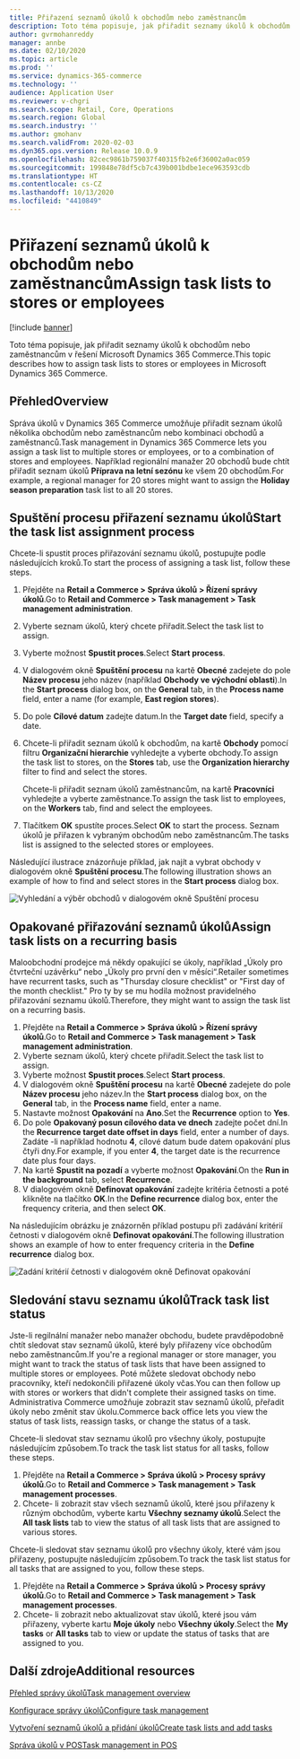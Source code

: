 ```yaml
---
title: Přiřazení seznamů úkolů k obchodům nebo zaměstnancům
description: Toto téma popisuje, jak přiřadit seznamy úkolů k obchodům nebo zaměstnancům v řešení Microsoft Dynamics 365 Commerce.
author: gvrmohanreddy
manager: annbe
ms.date: 02/10/2020
ms.topic: article
ms.prod: ''
ms.service: dynamics-365-commerce
ms.technology: ''
audience: Application User
ms.reviewer: v-chgri
ms.search.scope: Retail, Core, Operations
ms.search.region: Global
ms.search.industry: ''
ms.author: gmohanv
ms.search.validFrom: 2020-02-03
ms.dyn365.ops.version: Release 10.0.9
ms.openlocfilehash: 82cec9861b759037f40315fb2e6f36002a0ac059
ms.sourcegitcommit: 199848e78df5cb7c439b001bdbe1ece963593cdb
ms.translationtype: HT
ms.contentlocale: cs-CZ
ms.lasthandoff: 10/13/2020
ms.locfileid: "4410849"
---
```

# <a name="assign-task-lists-to-stores-or-employees"></a><span data-ttu-id="b67b3-103">Přiřazení seznamů úkolů k obchodům nebo zaměstnancům</span><span class="sxs-lookup"><span data-stu-id="b67b3-103">Assign task lists to stores or employees</span></span>

[!include [banner](includes/banner.md)]

<span data-ttu-id="b67b3-104">Toto téma popisuje, jak přiřadit seznamy úkolů k obchodům nebo zaměstnancům v řešení Microsoft Dynamics 365 Commerce.</span><span class="sxs-lookup"><span data-stu-id="b67b3-104">This topic describes how to assign task lists to stores or employees in Microsoft Dynamics 365 Commerce.</span></span>

## <a name="overview"></a><span data-ttu-id="b67b3-105">Přehled</span><span class="sxs-lookup"><span data-stu-id="b67b3-105">Overview</span></span>

<span data-ttu-id="b67b3-106">Správa úkolů v Dynamics 365 Commerce umožňuje přiřadit seznam úkolů několika obchodům nebo zaměstnancům nebo kombinaci obchodů a zaměstnanců.</span><span class="sxs-lookup"><span data-stu-id="b67b3-106">Task management in Dynamics 365 Commerce lets you assign a task list to multiple stores or employees, or to a combination of stores and employees.</span></span> <span data-ttu-id="b67b3-107">Například regionální manažer 20 obchodů bude chtít přiřadit seznam úkolů **Příprava na letní sezónu** ke všem 20 obchodům.</span><span class="sxs-lookup"><span data-stu-id="b67b3-107">For example, a regional manager for 20 stores might want to assign the **Holiday season preparation** task list to all 20 stores.</span></span>

## <a name="start-the-task-list-assignment-process"></a><span data-ttu-id="b67b3-108">Spuštění procesu přiřazení seznamu úkolů</span><span class="sxs-lookup"><span data-stu-id="b67b3-108">Start the task list assignment process</span></span>

<span data-ttu-id="b67b3-109">Chcete-li spustit proces přiřazování seznamu úkolů, postupujte podle následujících kroků.</span><span class="sxs-lookup"><span data-stu-id="b67b3-109">To start the process of assigning a task list, follow these steps.</span></span>

1. <span data-ttu-id="b67b3-110">Přejděte na **Retail a Commerce \> Správa úkolů \> Řízení správy úkolů**.</span><span class="sxs-lookup"><span data-stu-id="b67b3-110">Go to **Retail and Commerce \> Task management \> Task management administration**.</span></span>
1. <span data-ttu-id="b67b3-111">Vyberte seznam úkolů, který chcete přiřadit.</span><span class="sxs-lookup"><span data-stu-id="b67b3-111">Select the task list to assign.</span></span>
1. <span data-ttu-id="b67b3-112">Vyberte možnost **Spustit proces**.</span><span class="sxs-lookup"><span data-stu-id="b67b3-112">Select **Start process**.</span></span>
1. <span data-ttu-id="b67b3-113">V dialogovém okně **Spuštění procesu** na kartě **Obecné** zadejete do pole **Název procesu** jeho název (například **Obchody ve východní oblasti**).</span><span class="sxs-lookup"><span data-stu-id="b67b3-113">In the **Start process** dialog box, on the **General** tab, in the **Process name** field, enter a name (for example, **East region stores**).</span></span>
1. <span data-ttu-id="b67b3-114">Do pole **Cílové datum** zadejte datum.</span><span class="sxs-lookup"><span data-stu-id="b67b3-114">In the **Target date** field, specify a date.</span></span>
1. <span data-ttu-id="b67b3-115">Chcete-li přiřadit seznam úkolů k obchodům, na kartě **Obchody** pomocí filtru **Organizační hierarchie** vyhledejte a vyberte obchody.</span><span class="sxs-lookup"><span data-stu-id="b67b3-115">To assign the task list to stores, on the **Stores** tab, use the **Organization hierarchy** filter to find and select the stores.</span></span>

    <span data-ttu-id="b67b3-116">Chcete-li přiřadit seznam úkolů zaměstnancům, na kartě **Pracovníci** vyhledejte a vyberte zaměstnance.</span><span class="sxs-lookup"><span data-stu-id="b67b3-116">To assign the task list to employees, on the **Workers** tab, find and select the employees.</span></span>

1. <span data-ttu-id="b67b3-117">Tlačítkem **OK** spustíte proces.</span><span class="sxs-lookup"><span data-stu-id="b67b3-117">Select **OK** to start the process.</span></span> <span data-ttu-id="b67b3-118">Seznam úkolů je přiřazen k vybraným obchodům nebo zaměstnancům.</span><span class="sxs-lookup"><span data-stu-id="b67b3-118">The tasks list is assigned to the selected stores or employees.</span></span>

<span data-ttu-id="b67b3-119">Následující ilustrace znázorňuje příklad, jak najít a vybrat obchody v dialogovém okně **Spuštění procesu**.</span><span class="sxs-lookup"><span data-stu-id="b67b3-119">The following illustration shows an example of how to find and select stores in the **Start process** dialog box.</span></span>

![Vyhledání a výběr obchodů v dialogovém okně Spuštění procesu](media/HQ-Assign-Tasks-Lists.png)

## <a name="assign-task-lists-on-a-recurring-basis"></a><span data-ttu-id="b67b3-121">Opakované přiřazování seznamů úkolů</span><span class="sxs-lookup"><span data-stu-id="b67b3-121">Assign task lists on a recurring basis</span></span>

<span data-ttu-id="b67b3-122">Maloobchodní prodejce má někdy opakující se úkoly, například „Úkoly pro čtvrteční uzávěrku“ nebo „Úkoly pro první den v měsíci“.</span><span class="sxs-lookup"><span data-stu-id="b67b3-122">Retailer sometimes have recurrent tasks, such as "Thursday closure checklist" or "First day of the month checklist."</span></span> <span data-ttu-id="b67b3-123">Pro ty by se mu hodila možnost pravidelného přiřazování seznamu úkolů.</span><span class="sxs-lookup"><span data-stu-id="b67b3-123">Therefore, they might want to assign the task list on a recurring basis.</span></span>

1. <span data-ttu-id="b67b3-124">Přejděte na **Retail a Commerce \> Správa úkolů \> Řízení správy úkolů**.</span><span class="sxs-lookup"><span data-stu-id="b67b3-124">Go to **Retail and Commerce \> Task management \> Task management administration**.</span></span>
1. <span data-ttu-id="b67b3-125">Vyberte seznam úkolů, který chcete přiřadit.</span><span class="sxs-lookup"><span data-stu-id="b67b3-125">Select the task list to assign.</span></span>
1. <span data-ttu-id="b67b3-126">Vyberte možnost **Spustit proces**.</span><span class="sxs-lookup"><span data-stu-id="b67b3-126">Select **Start process**.</span></span>
1. <span data-ttu-id="b67b3-127">V dialogovém okně **Spuštění procesu** na kartě **Obecné** zadejete do pole **Název procesu** jeho název.</span><span class="sxs-lookup"><span data-stu-id="b67b3-127">In the **Start process** dialog box, on the **General** tab, in the **Process name** field, enter a name.</span></span>
1. <span data-ttu-id="b67b3-128">Nastavte možnost **Opakování** na **Ano**.</span><span class="sxs-lookup"><span data-stu-id="b67b3-128">Set the **Recurrence** option to **Yes**.</span></span>
1. <span data-ttu-id="b67b3-129">Do pole **Opakovaný posun cílového data ve dnech** zadejte počet dní.</span><span class="sxs-lookup"><span data-stu-id="b67b3-129">In the **Recurrence target date offset in days** field, enter a number of days.</span></span> <span data-ttu-id="b67b3-130">Zadáte -li například hodnotu **4**, cílové datum bude datem opakování plus čtyři dny.</span><span class="sxs-lookup"><span data-stu-id="b67b3-130">For example, if you enter **4**, the target date is the recurrence date plus four days.</span></span>
1. <span data-ttu-id="b67b3-131">Na kartě **Spustit na pozadí** a vyberte možnost **Opakování**.</span><span class="sxs-lookup"><span data-stu-id="b67b3-131">On the **Run in the background** tab, select **Recurrence**.</span></span>
1. <span data-ttu-id="b67b3-132">V dialogovém okně **Definovat opakování** zadejte kritéria četnosti a poté klikněte na tlačítko **OK**.</span><span class="sxs-lookup"><span data-stu-id="b67b3-132">In the **Define recurrence** dialog box, enter the frequency criteria, and then select **OK**.</span></span>

<span data-ttu-id="b67b3-133">Na následujícím obrázku je znázorněn příklad postupu při zadávání kritérií četnosti v dialogovém okně **Definovat opakování**.</span><span class="sxs-lookup"><span data-stu-id="b67b3-133">The following illustration shows an example of how to enter frequency criteria in the **Define recurrence** dialog box.</span></span>

![Zadání kritérií četnosti v dialogovém okně Definovat opakování](media/HQ-Assign-Tasks-Lists-Recurrently.png)

## <a name="track-task-list-status"></a><span data-ttu-id="b67b3-135">Sledování stavu seznamu úkolů</span><span class="sxs-lookup"><span data-stu-id="b67b3-135">Track task list status</span></span>

<span data-ttu-id="b67b3-136">Jste-li regilnální manažer nebo manažer obchodu, budete pravděpodobně chtít sledovat stav seznamů úkolů, které byly přiřazeny více obchodům nebo zaměstnancům.</span><span class="sxs-lookup"><span data-stu-id="b67b3-136">If you're a regional manager or store manager, you might want to track the status of task lists that have been assigned to multiple stores or employees.</span></span> <span data-ttu-id="b67b3-137">Poté můžete sledovat obchody nebo pracovníky, kteří nedokončili přiřazené úkoly včas.</span><span class="sxs-lookup"><span data-stu-id="b67b3-137">You can then follow up with stores or workers that didn't complete their assigned tasks on time.</span></span> <span data-ttu-id="b67b3-138">Administrativa Commerce umožňuje zobrazit stav seznamů úkolů, přeřadit úkoly nebo změnit stav úkolu.</span><span class="sxs-lookup"><span data-stu-id="b67b3-138">Commerce back office lets you view the status of task lists, reassign tasks, or change the status of a task.</span></span>

<span data-ttu-id="b67b3-139">Chcete-li sledovat stav seznamu úkolů pro všechny úkoly, postupujte následujícím způsobem.</span><span class="sxs-lookup"><span data-stu-id="b67b3-139">To track the task list status for all tasks, follow these steps.</span></span>

1. <span data-ttu-id="b67b3-140">Přejděte na **Retail a Commerce \> Správa úkolů \> Procesy správy úkolů**.</span><span class="sxs-lookup"><span data-stu-id="b67b3-140">Go to **Retail and Commerce \> Task management \> Task management processes**.</span></span>
1. <span data-ttu-id="b67b3-141">Chcete- li zobrazit stav všech seznamů úkolů, které jsou přiřazeny k různým obchodům, vyberte kartu **Všechny seznamy úkolů**.</span><span class="sxs-lookup"><span data-stu-id="b67b3-141">Select the **All task lists** tab to view the status of all task lists that are assigned to various stores.</span></span>

<span data-ttu-id="b67b3-142">Chcete-li sledovat stav seznamu úkolů pro všechny úkoly, které vám jsou přiřazeny, postupujte následujícím způsobem.</span><span class="sxs-lookup"><span data-stu-id="b67b3-142">To track the task list status for all tasks that are assigned to you, follow these steps.</span></span>

1. <span data-ttu-id="b67b3-143">Přejděte na **Retail a Commerce \> Správa úkolů \> Procesy správy úkolů**.</span><span class="sxs-lookup"><span data-stu-id="b67b3-143">Go to **Retail and Commerce \> Task management \> Task management processes**.</span></span>
1. <span data-ttu-id="b67b3-144">Chcete- li zobrazit nebo aktualizovat stav úkolů, které jsou vám přiřazeny, vyberte kartu **Moje úkoly** nebo **Všechny úkoly**.</span><span class="sxs-lookup"><span data-stu-id="b67b3-144">Select the **My tasks** or **All tasks** tab to view or update the status of tasks that are assigned to you.</span></span>

## <a name="additional-resources"></a><span data-ttu-id="b67b3-145">Další zdroje</span><span class="sxs-lookup"><span data-stu-id="b67b3-145">Additional resources</span></span>

[<span data-ttu-id="b67b3-146">Přehled správy úkolů</span><span class="sxs-lookup"><span data-stu-id="b67b3-146">Task management overview</span></span>](task-mgmt-overview.md)

[<span data-ttu-id="b67b3-147">Konfigurace správy úkolů</span><span class="sxs-lookup"><span data-stu-id="b67b3-147">Configure task management</span></span>](task-mgmt-configure.md)

[<span data-ttu-id="b67b3-148">Vytvoření seznamů úkolů a přidání úkolů</span><span class="sxs-lookup"><span data-stu-id="b67b3-148">Create task lists and add tasks</span></span>](task-mgmt-create-lists.md)

[<span data-ttu-id="b67b3-149">Správa úkolů v POS</span><span class="sxs-lookup"><span data-stu-id="b67b3-149">Task management in POS</span></span>](task-mgmt-POS.md)
